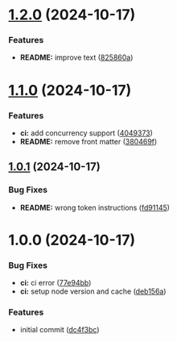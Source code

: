 # [1.2.0](https://github.com/hoisel/semantic-release-lab/compare/v1.1.0...v1.2.0) (2024-10-17)


### Features

* **README:** improve text ([825860a](https://github.com/hoisel/semantic-release-lab/commit/825860a178c067d85be6a9a580e9e4e6df333c5e))

# [1.1.0](https://github.com/hoisel/semantic-release-lab/compare/v1.0.1...v1.1.0) (2024-10-17)


### Features

* **ci:** add concurrency support ([4049373](https://github.com/hoisel/semantic-release-lab/commit/404937398dccfcd3b2d3b0c28aa3028f3150ce61))
* **README:** remove front matter ([380469f](https://github.com/hoisel/semantic-release-lab/commit/380469f383de598e8c8a67c0337dc66aecf3e9ea))

## [1.0.1](https://github.com/hoisel/semantic-release-lab/compare/v1.0.0...v1.0.1) (2024-10-17)


### Bug Fixes

* **README:** wrong token instructions ([fd91145](https://github.com/hoisel/semantic-release-lab/commit/fd911458c709b320cdc5beb11deb42270f2aea59))

# 1.0.0 (2024-10-17)


### Bug Fixes

* **ci:** ci error ([77e94bb](https://github.com/hoisel/semantic-release-lab/commit/77e94bb3973752b4fdebc4367b752fdd260afefd))
* **ci:** setup node version and cache ([deb156a](https://github.com/hoisel/semantic-release-lab/commit/deb156a47d274f602da1804adfeea2a779476ce7))


### Features

* initial commit ([dc4f3bc](https://github.com/hoisel/semantic-release-lab/commit/dc4f3bcfc8f14554753d7741d7e44abdb6a30169))
